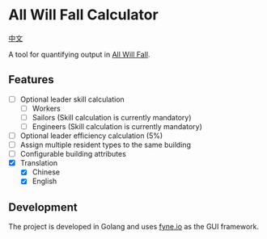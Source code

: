 # All Will Fall Calculator
[中文](README_CN.md)

A tool for quantifying output in [All Will Fall]((https://store.steampowered.com/app/2706020/ALL_WILL_FALL_PhysicsBased_Survival_City_Builder/)).

## Features
- [ ] Optional leader skill calculation
  - [ ] Workers
  - [ ] Sailors (Skill calculation is currently mandatory)
  - [ ] Engineers (Skill calculation is currently mandatory)
- [ ] Optional leader efficiency calculation (5%)
- [ ] Assign multiple resident types to the same building
- [ ] Configurable building attributes
- [x] Translation
  - [x] Chinese
  - [x] English
## Development
The project is developed in Golang and uses [fyne.io](https://docs.fyne.io/) as the GUI framework.

